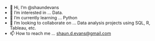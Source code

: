 - 👋 Hi, I’m @shaundevans
- 👀 I’m interested in ... Data. 
- 🌱 I’m currently learning ... Python
- 💞️ I’m looking to collaborate on ... Data analysis projects using SQL, R, Tableau, etc. 
- 📫 How to reach me ... shaun.d.evans@gmail.com 

<!---
shaundevans/shaundevans is a ✨ special ✨ repository because its `README.md` (this file) appears on your GitHub profile.
You can click the Preview link to take a look at your changes.
--->
